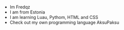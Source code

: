 - Im Fredqz
- I am from Estonia
- I am learning Luau, Pythom, HTML and CSS
- Check out my own programming language AksuPaksu
